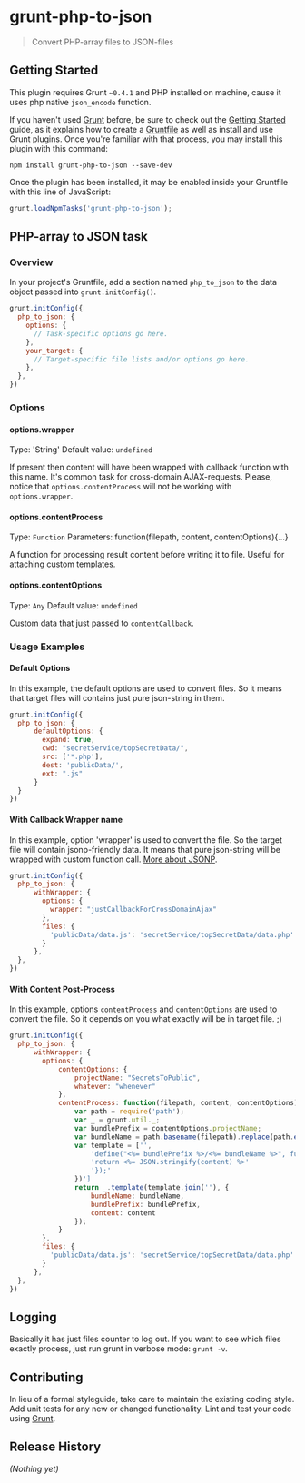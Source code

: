 # grunt-php-to-json

> Convert PHP-array files to JSON-files

## Getting Started
This plugin requires Grunt `~0.4.1` and PHP installed on machine, cause it uses php native `json_encode` function.

If you haven't used [Grunt](http://gruntjs.com/) before, be sure to check out the [Getting Started](http://gruntjs.com/getting-started) guide, as it explains how to create a [Gruntfile](http://gruntjs.com/sample-gruntfile) as well as install and use Grunt plugins. Once you're familiar with that process, you may install this plugin with this command:

```shell
npm install grunt-php-to-json --save-dev
```

Once the plugin has been installed, it may be enabled inside your Gruntfile with this line of JavaScript:

```js
grunt.loadNpmTasks('grunt-php-to-json');
```

## PHP-array to JSON task

### Overview
In your project's Gruntfile, add a section named `php_to_json` to the data object passed into `grunt.initConfig()`.

```js
grunt.initConfig({
  php_to_json: {
    options: {
      // Task-specific options go here.
    },
    your_target: {
      // Target-specific file lists and/or options go here.
    },
  },
})
```

### Options

#### options.wrapper
Type: 'String'
Default value: `undefined`

If present then content will have been wrapped with callback function with this name. It's common task for cross-domain AJAX-requests. 
Please, notice that `options.contentProcess` will not be working with `options.wrapper`.

#### options.contentProcess
Type: `Function`
Parameters: function(filepath, content, contentOptions){…}

A function for processing result content before writing it to file.
Useful for attaching custom templates.

#### options.contentOptions
Type: `Any`
Default value: `undefined`

Custom data that just passed to `contentCallback`.

### Usage Examples

#### Default Options
In this example, the default options are used to convert files. So it means that target files will contains just pure json-string in them.

```js
grunt.initConfig({
  php_to_json: {
      defaultOptions: {
        expand: true,
        cwd: "secretService/topSecretData/",
        src: ['*.php'],
        dest: 'publicData/',
        ext: ".js"
      }
  }
})
```

#### With Callback Wrapper name
In this example, option 'wrapper' is used to convert the file. So the target file will contain jsonp-friendly data. It means that pure json-string will be wrapped with custom function call. [More about JSONP](http://en.wikipedia.org/wiki/JSONP).

```js
grunt.initConfig({
  php_to_json: {
      withWrapper: {
        options: {
          wrapper: "justCallbackForCrossDomainAjax"
        },
        files: {
          'publicData/data.js': 'secretService/topSecretData/data.php'
        }
      },
  },
})
```

#### With Content Post-Process
In this example, options `contentProcess` and `contentOptions` are used to convert the file. So it depends on you what exactly will be in target file. ;)

```js
grunt.initConfig({
  php_to_json: {
      withWrapper: {
        options: {
            contentOptions: {
                projectName: "SecretsToPublic",
                whatever: "whenever"
            },
            contentProcess: function(filepath, content, contentOptions){
                var path = require('path');
                var _ = grunt.util._;
                var bundlePrefix = contentOptions.projectName;
                var bundleName = path.basename(filepath).replace(path.extname(filepath), '');
                var template = ['',
                    'define("<%= bundlePrefix %>/<%= bundleName %>", function(){',
                    'return <%= JSON.stringify(content) %>'
                    '});'
                })']
                return _.template(template.join(''), {
                    bundleName: bundleName,
                    bundlePrefix: bundlePrefix,
                    content: content
                });
            }
        },
        files: {
          'publicData/data.js': 'secretService/topSecretData/data.php'
        }
      },
  },
})
```

## Logging
Basically it has just files counter to log out. If you want to see which files exactly process, just run grunt in verbose mode: `grunt -v`.

## Contributing
In lieu of a formal styleguide, take care to maintain the existing coding style. Add unit tests for any new or changed functionality. Lint and test your code using [Grunt](http://gruntjs.com/).

## Release History
_(Nothing yet)_
